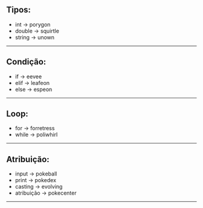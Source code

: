 ## Tipos:

- int -> porygon
- double -> squirtle
- string -> unown

---

## Condição:

- if -> eevee
- elif -> leafeon
- else -> espeon

---

## Loop:

- for -> forretress
- while -> poliwhirl

---

## Atribuição:

- input -> pokeball
- print -> pokedex
- casting -> evolving
- atribuição -> pokecenter

---
